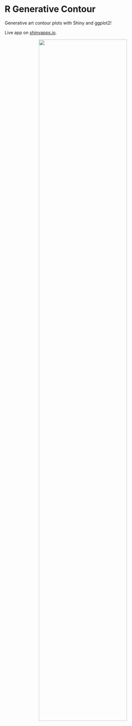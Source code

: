 # R Generative Contour

Generative art contour plots with Shiny and ggplot2!

Live app on [shinyapps.io](https://spannbaueradam.shinyapps.io/r_generative_contour/).

<p align='center'>
 <img src='readme/demo.gif' width=75%>
</p>
